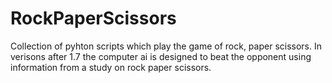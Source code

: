 # RockPaperScissors
Collection of pyhton scripts which play the game of rock, paper scissors. In verisons after 1.7 the computer ai is designed to beat the opponent using information from a study on rock paper scissors. 
